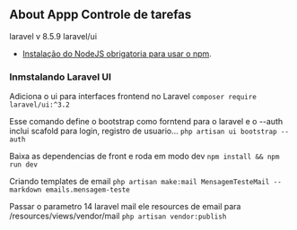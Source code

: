 ## About Appp Controle de tarefas
laravel v 8.5.9
laravel/ui

- [Instalação do NodeJS obrigatoria para usar o npm](https://nodejs.org/en).

### Inmstalando Laravel UI

Adiciona o ui para interfaces frontend no Laravel
```composer require laravel/ui:^3.2```

Esse comando define o bootstrap como forntend para o laravel  e o --auth inclui scafold para login, registro de usuario...
```php artisan ui bootstrap --auth```

Baixa as dependencias de front e roda em modo dev
```npm install && npm run dev```

Criando templates de email
```php artisan make:mail MensagemTesteMail --markdown emails.mensagem-teste```

Passar o parametro 14 laravel mail ele resources de email para /resources/views/vendor/mail
```php artisan vendor:publish```